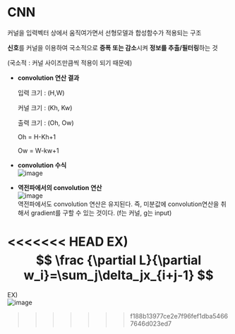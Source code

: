# CNN

커널을 입력벡터 상에서 움직여가면서 선형모델과 합성함수가 적용되는 구조

**신호**를 커널을 이용하여 국소적으로 **증폭 또는 감소**시켜 **정보를 추출/필터링**하는 것

(국소적 : 커널 사이즈만큼씩 적용이 되기 때문에)

- **convolution 연산 결과**

  입력 크기 : (H,W)

  커널 크기 : (Kh, Kw)

  출력 크기 : (Oh, Ow)

  Oh = H-Kh+1

  Ow = W-kw+1

- **convolution 수식**  
  ![image](https://user-images.githubusercontent.com/71866756/150506353-392763de-6f75-435d-b79a-7e439ec766dc.png)  

- **역전파에서의 convolution 연산**  
  ![image](https://user-images.githubusercontent.com/71866756/150506500-0c57ffd2-0e76-4dd0-a7ee-fd6d4133a21e.png)  
  역전파에서도 convolution 연산은 유지된다. 즉, 미분값에 convolution연산을 취해서 gradient를 구할 수 있는 것이다. (f는 커널, g는 input)

<<<<<<< HEAD
  EX)
  $$
  \frac {\partial L}{\partial w_i}=\sum_j\delta_jx_{i+j-1}
  $$
=======
  EX)  
  ![image](https://user-images.githubusercontent.com/71866756/150506558-bf16b1d4-4f3c-4de0-a763-def97fd53fcb.png)  
  
>>>>>>> f188b13977ce2e7f96fef1dba54667646d023ed7
